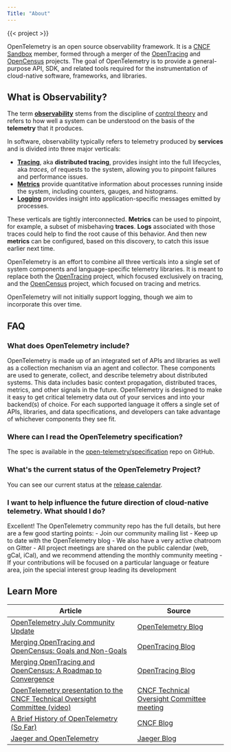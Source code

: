 ```yaml
---
Title: "About"
---
```

{{< project >}}

OpenTelemetry is an open source observability framework. It is a [CNCF Sandbox](https://www.cncf.io/sandbox-projects/) member, formed through a merger of the [OpenTracing](https://www.opentracing.io) and [OpenCensus](https://www.opencensus.io) projects. The goal of OpenTelemetry is to provide a general-purpose API, SDK, and related tools required for the instrumentation of cloud-native software, frameworks, and libraries. 

## What is Observability?
The term [**observability**](https://en.wikipedia.org/wiki/Observability) stems from the discipline of [control theory](https://en.wikipedia.org/wiki/Control_theory) and refers to how well a system can be understood on the basis of the **telemetry** that it produces.

In software, observability typically refers to telemetry produced by **services** and is divided into three major verticals:

* [**Tracing**](https://opentracing.io/docs/overview/what-is-tracing), aka **distributed tracing**, provides insight into the full lifecycles, aka *traces*, of requests to the system, allowing you to pinpoint failures and performance issues.  
* [**Metrics**](https://opencensus.io/stats) provide quantitative information about processes running inside the system, including counters, gauges, and histograms.
* [**Logging**](https://en.wikipedia.org/wiki/Log_file) provides insight into application-specific messages emitted by processes.

These verticals are tightly interconnected. **Metrics** can be used to pinpoint, for example, a subset of misbehaving **traces**. **Logs** associated with those traces could help to find the root cause of this behavior. And then new **metrics** can be configured, based on this discovery, to catch this issue earlier next time.

OpenTelemetry is an effort to combine all three verticals into a single set of system components and language-specific telemetry libraries. It is meant to replace both the [OpenTracing](https://opentracing.io) project, which focused exclusively on tracing, and the [OpenCensus](https://opencensus.io) project, which focused on tracing and metrics.

OpenTelemetry will not initially support logging, though we aim to incorporate this over time.

## FAQ
### What does OpenTelemetry include?
OpenTelemetry is made up of an integrated set of APIs and libraries as well as a collection mechanism via an agent and collector. These components are used to generate, collect, and describe telemetry about distributed systems. This data includes basic context propagation, distributed traces, metrics, and other signals in the future. OpenTelemetry is designed to make it easy to get critical telemetry data out of your services and into your backend(s) of choice. For each supported language it offers a single set of APIs, libraries, and data specifications, and developers can take advantage of whichever components they see fit.

### Where can I read the OpenTelemetry specification?
The spec is available in the [open-telemetry/specification](https://github.com/open-telemetry/specification) repo on GitHub.

### What's the current status of the OpenTelemetry Project?
You can see our current status at the [release calendar](/release-calendar).

### I want to help influence the future direction of cloud-native telemetry. What should I do?
Excellent! The OpenTelemetry community repo has the full details, but here are a few good starting points: - Join our community mailing list - Keep up to date with the OpenTelemetry blog - We also have a very active chatroom on Gitter - All project meetings are shared on the public calendar (web, gCal, iCal), and we recommend attending the monthly community meeting - If your contributions will be focused on a particular language or feature area, join the special interest group leading its development

## Learn More

| Article | Source |
|---------|--------|
| [OpenTelemetry July Community Update](https://medium.com/opentelemetry/opentelemetry-monthly-update-july-2019-de11bac4b607) | [OpenTelemetry Blog](https://medium.com/opentelemetry)           |
| [Merging OpenTracing and OpenCensus: Goals and Non-Goals](https://medium.com/opentracing/merging-opentracing-and-opencensus-f0fe9c7ca6f0) | [OpenTracing Blog](https://medium.com/opentracing) |
| [Merging OpenTracing and OpenCensus: A Roadmap to Convergence](https://medium.com/opentracing/a-roadmap-to-convergence-b074e5815289)      | [OpenTracing Blog](https://medium.com/opentracing) |
| [OpenTelemetry presentation to the CNCF Technical Oversight Committee (video)](https://www.youtube.com/watch?v=Igl6xRAsN7k&feature=youtu.be&t=2505) | [CNCF Technical Oversight Committee meeting](https://github.com/cncf/toc/) |
| [A Brief History of OpenTelemetry (So Far)](https://www.cncf.io/blog/2019/05/21/a-brief-history-of-opentelemetry-so-far/)       | [CNCF Blog](https://www.cncf.io/newsroom/blog/)       |
| [Jaeger and OpenTelemetry](https://medium.com/jaegertracing/jaeger-and-opentelemetry-1846f701d9f2)       | [Jaeger Blog](https://medium.com/jaegertracing)       |
